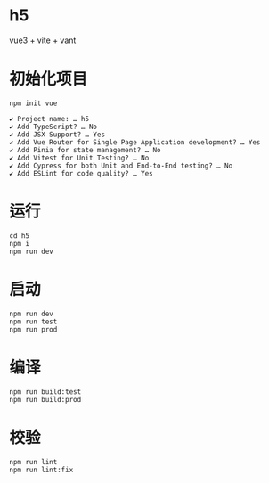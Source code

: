 # h5

vue3 + vite + vant

# 初始化项目

```
npm init vue

✔ Project name: … h5
✔ Add TypeScript? … No
✔ Add JSX Support? … Yes
✔ Add Vue Router for Single Page Application development? … Yes
✔ Add Pinia for state management? … No
✔ Add Vitest for Unit Testing? … No
✔ Add Cypress for both Unit and End-to-End testing? … No
✔ Add ESLint for code quality? … Yes
```

# 运行

```
cd h5
npm i
npm run dev
```

# 启动

```
npm run dev
npm run test
npm run prod
```

# 编译

```
npm run build:test
npm run build:prod
```

# 校验

```
npm run lint
npm run lint:fix
```
